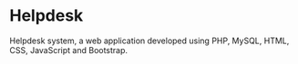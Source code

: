 # Helpdesk
Helpdesk system, a web application developed using PHP, MySQL, HTML, CSS, JavaScript and Bootstrap.
